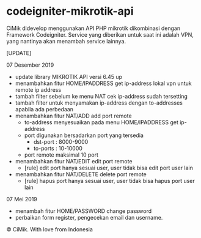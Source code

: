 # codeigniter-mikrotik-api
CiMik didevelop menggunakan API PHP mikrotik dikombinasi dengan Framework Codeigniter. Service yang diberikan untuk saat ini adalah VPN, yang nantinya akan menambah service lainnya.

[UPDATE]

07 Desember 2019
- update library MIKROTIK API versi 6.45 up
- menambahkan fitur HOME/IPADDRESS get ip-address lokal vpn untuk remote ip address
- tambah filter sebelum ke menu NAT cek ip-address sudah tersetting
- tambah filter untuk menyamakan ip-address dengan to-addresses apabila ada perbedaan
- menambahkan fitur NAT/ADD add port remote
    - to-address menyesuaikan pada menu HOME/IPADDRESS get ip-address
    - port digunakan bersadarkan port yang tersedia
        - dst-port : 8000-9000
        - to-ports : 10-10000
    - port remote maksimal 10 port
- menambahkan fitur NAT/EDIT edit port remote
    - [rule] edit port hanya sesuai user, user tidak bisa edit port user lain
- menambahkan fitur NAT/DELETE delete port remote
    - [rule] hapus port hanya sesuai user, user tidak bisa hapus port user lain


07 Mei 2019
- menambah fitur HOME/PASSWORD change password
- perbaikan form register, pengecekan email dan username.

© CiMik. With love from Indonesia
